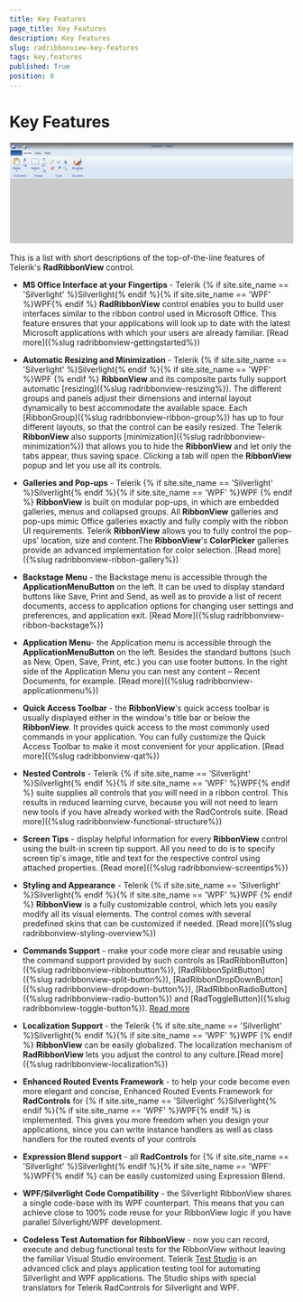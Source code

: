 ```yaml
---
title: Key Features
page_title: Key Features
description: Key Features
slug: radribbonview-key-features
tags: key,features
published: True
position: 0
---
```


# Key Features

![](images/RibbonView_paint.png)

This is a list with short descriptions of the top-of-the-line features of Telerik's __RadRibbonView__ control.				

* __MS Office Interface at your Fingertips__ - Telerik {% if site.site_name == 'Silverlight' %}Silverlight{% endif %}{% if site.site_name == 'WPF' %}WPF{% endif %} __RadRibbonView__ control enables you to build user interfaces similar to the ribbon control used in Microsoft Office. This feature ensures that your applications will look up to date with the latest Microsoft applications with which your users are already familiar. [Read more]({%slug radribbonview-gettingstarted%})

* __Automatic Resizing and Minimization__ - Telerik {% if site.site_name == 'Silverlight' %}Silverlight{% endif %}{% if site.site_name == 'WPF' %}WPF {% endif %} __RibbonView__ and its composite parts fully support automatic [resizing]({%slug radribbonview-resizing%}). The different groups and panels adjust their dimensions and internal layout dynamically to best accommodate the available space. Each [RibbonGroup]({%slug radribbonview-ribbon-group%}) has up to four different layouts, so that the control can be easily resized. The Telerik __RibbonView__ also supports [minimization]({%slug radribbonview-minimization%}) that allows you to hide the __RibbonView__ and let only the tabs appear, thus saving space. Clicking a tab will open the __RibbonView__ popup and let you use all its controls.					

* __Galleries and Pop-ups__ - Telerik {% if site.site_name == 'Silverlight' %}Silverlight{% endif %}{% if site.site_name == 'WPF' %}WPF {% endif %} __RibbonView__ is built on modular pop-ups, in which are embedded galleries, menus and collapsed groups. All __RibbonView__ galleries and pop-ups mimic Office galleries exactly and fully comply with the ribbon UI requirements. Telerik __RibbonView__ allows you to fully control the pop-ups’ location, size and content.The __RibbonView__'s __ColorPicker__ galleries provide an advanced implementation for color selection. [Read more]({%slug radribbonview-ribbon-gallery%})

* __Backstage Menu__ -  the Backstage menu is accessible through the __ApplicationMenuButton__ on the left.  It can be used to display standard buttons like Save, Print and Send, as well as to provide a list of recent documents, access to application options for changing user settings and preferences, and application exit. [Read More]({%slug radribbonview-ribbon-backstage%})

* __Application Menu__- the Application menu is accessible through the __ApplicationMenuButton__ on the left. Besides the standard buttons (such as New, Open, Save, Print, etc.) you can use footer buttons. In the right side of the Application Menu you can nest any content – Recent Documents, for example. [Read more]({%slug radribbonview-applicationmenu%})

* __Quick Access Toolbar__ - the __RibbonView__'s quick access toolbar is usually displayed either in the window's title bar or below the __RibbonView__. It provides quick access to the most commonly used commands in your application. You can fully customize the Quick Access Toolbar to make it most convenient for your application. [Read more]({%slug radribbonview-qat%})

* __Nested Controls__ - Telerik {% if site.site_name == 'Silverlight' %}Silverlight{% endif %}{% if site.site_name == 'WPF' %}WPF{% endif %} suite supplies all controls that you will need in a ribbon control. This results in reduced learning curve, because you will not need to learn new tools if you have already worked with the RadControls suite. [Read more]({%slug radribbonview-functional-structure%})

* __Screen Tips__ - display helpful information for every __RibbonView__ control using the built-in screen tip support. All you need to do is to specify screen tip's image, title and text for the respective control using attached properties. [Read more]({%slug radribbonview-screentips%})

* __Styling and Appearance__ - Telerik {% if site.site_name == 'Silverlight' %}Silverlight{% endif %}{% if site.site_name == 'WPF' %}WPF {% endif %} __RibbonView__ is a fully customizable control, which lets you easily modify all its visual elements. The control comes with several predefined skins that can be customized if needed. [Read more]({%slug radribbonview-styling-overview%})

* __Commands Support__ - make your code more clear and reusable using the command support provided by such controls as [RadRibbonButton]({%slug radribbonview-ribbonbutton%}), [RadRibbonSplitButton]({%slug radribbonview-split-button%}), [RadRibbonDropDownButton]({%slug radribbonview-dropdown-button%}), [RadRibbonRadioButton]({%slug radribbonview-radio-button%}) and [RadToggleButton]({%slug radribbonview-toggle-button%}). [Read more](#HandlingButtonClicks)

* __Localization Support__ - the Telerik {% if site.site_name == 'Silverlight' %}Silverlight{% endif %}{% if site.site_name == 'WPF' %}WPF {% endif %} __RibbonView__ can be easily globalized. The localization mechanism of __RadRibbonView__ lets you adjust the control to any culture.[Read more]({%slug radribbonview-localization%})

* __Enhanced Routed Events Framework__ - to help your code become even more elegant and concise, Enhanced Routed Events Framework for __RadControls__ for {% if site.site_name == 'Silverlight' %}Silverlight{% endif %}{% if site.site_name == 'WPF' %}WPF{% endif %} is implemented. This gives you more freedom when you design your applications, since you can write instance handlers as well as class handlers for the routed events of your controls					

* __Expression Blend support__ - all __RadControls__ for {% if site.site_name == 'Silverlight' %}Silverlight{% endif %}{% if site.site_name == 'WPF' %}WPF{% endif %} can be easily customized using Expression Blend.					

* __WPF/Silverlight Code Compatibility__ - the Silverlight RibbonView shares a single code-base with its WPF counterpart. This means that you can achieve close to 100% code reuse for your RibbonView logic if you have parallel Silverlight/WPF development.					

* __Codeless Test Automation for RibbonView__ - now you can record, execute and debug functional tests for the RibbonView without leaving the familiar Visual Studio environment. Telerik [Test Studio](http://www.telerik.com/automated-testing-tools.aspx) is an advanced click and plays application testing tool for automating Silverlight and WPF applications. The Studio ships with special translators for Telerik RadControls for Silverlight and WPF.